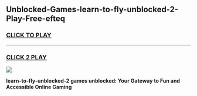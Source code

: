 
## Unblocked-Games-learn-to-fly-unblocked-2-Play-Free-efteq
<h3>
<a href="https://premium76.site?title=learn-to-fly-unblocked-2&ref=18A1">CLICK TO PLAY</a></h3>
<hr>

<h3>
<a href="https://premium76.site?title=learn-to-fly-unblocked-2&ref=18A1">CLICK 2 PLAY</a>
  
</h3>

<a href="https://premium76.site?title=learn-to-fly-unblocked-2&ref=18A1"><img src="https://clearcache.store/games.png"></a>


**learn-to-fly-unblocked-2 games unblocked: Your Gateway to Fun and Accessible Online Gaming**
